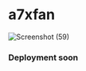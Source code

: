 # a7xfan
![Screenshot (59)](https://user-images.githubusercontent.com/100557534/184464073-35ff8252-b3aa-4e08-836a-3f875ba467fb.png)
### Deployment soon
